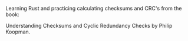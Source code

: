 Learning Rust and practicing calculating checksums and CRC's from the book:

Understanding Checksums and Cyclic Redundancy Checks by Philip Koopman.